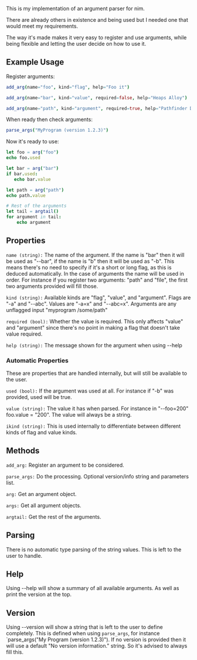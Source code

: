 This is my implementation of an argument parser for nim.

There are already others in existence and being used but I needed one that would meet my requirements.

The way it's made makes it very easy to register and use arguments, while being flexible and letting
the user decide on how to use it.

## Example Usage

Register arguments:
```nim
add_arg(name="foo", kind="flag", help="Foo it")

add_arg(name="bar", kind="value", required=false, help="Heaps Alloy")

add_arg(name="path", kind="argument", required=true, help="Pathfinder Dir")
```

When ready then check arguments:
```nim
parse_args("MyProgram (version 1.2.3)")
```

Now it's ready to use:
```nim
let foo = arg("foo")
echo foo.used

let bar = arg("bar")
if bar.used:
   echo bar.value

let path = arg("path")
echo path.value

# Rest of the arguments
let tail = argtail()
for argument in tail:
    echo argument
```

## Properties

`name (string):` The name of the argument. If the name is "bar" then it will be used as "--bar", if the name is "b" then it will be used as "-b". This means there's no need to specify if it's a short or long flag, as this is deduced automatically. In the case of arguments the name will be used in order. For instance if you register two arguments: "path" and "file", the first two arguments provided will fill those.

`kind (string):` Available kinds are "flag", "value", and "argument". Flags are "-a" and "--abc". Values are "-a=x" and "--abc=x". Arguments are any unflagged input "myprogram /some/path"

`required (bool):` Whether the value is required. This only affects "value" and "argument" since there's no point in making a flag that doesn't take value required.

`help (string):` The message shown for the argument when using --help

### Automatic Properties

These are properties that are handled internally, but will still be available to the user.

`used (bool):` If the argument was used at all. For instance if "-b" was provided, used will be true.

`value (string):` The value it has when parsed. For instance in "--foo=200" foo.value = "200". The value will always be a string.

`ikind (string):` This is used internally to differentiate between different kinds of flag and value kinds.

## Methods

`add_arg:` Register an argument to be considered.

`parse_args:` Do the processing. Optional version/info string and parameters list.

`arg:` Get an argument object.

`args:` Get all argument objects.

`argtail:` Get the rest of the arguments.

## Parsing

There is no automatic type parsing of the string values. This is left to the user to handle.

## Help

Using --help will show a summary of all available arguments. As well as print the version at the top.

## Version

Using --version will show a string that is left to the user to define completely. This is defined when
using `parse_args`, for instance `parse_args("My Program (version 1.2.3)"). If no version is provided
then it will use a default "No version information." string. So it's advised to always fill this.